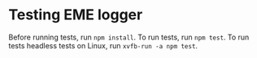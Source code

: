 # Testing EME logger

Before running tests, run `npm install`.  To run tests, run `npm test`.  To run
tests headless tests on Linux, run `xvfb-run -a npm test`.
